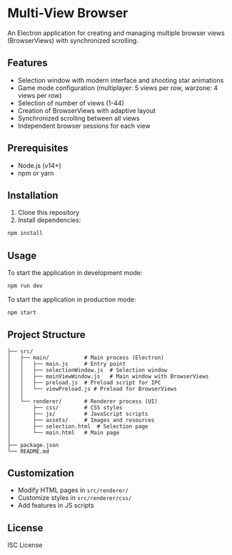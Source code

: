 # Multi-View Browser

An Electron application for creating and managing multiple browser views (BrowserViews) with synchronized scrolling.

## Features

- Selection window with modern interface and shooting star animations
- Game mode configuration (multiplayer: 5 views per row, warzone: 4 views per row)
- Selection of number of views (1-44)
- Creation of BrowserViews with adaptive layout
- Synchronized scrolling between all views
- Independent browser sessions for each view

## Prerequisites

- Node.js (v14+)
- npm or yarn

## Installation

1. Clone this repository
2. Install dependencies:

```bash
npm install
```

## Usage

To start the application in development mode:

```bash
npm run dev
```

To start the application in production mode:

```bash
npm start
```

## Project Structure

```
├── src/
│   ├── main/           # Main process (Electron)
│   │   ├── main.js     # Entry point
│   │   ├── selectionWindow.js  # Selection window
│   │   ├── mainViewWindow.js   # Main window with BrowserViews
│   │   ├── preload.js  # Preload script for IPC
│   │   └── viewPreload.js # Preload for BrowserViews
│   │
│   └── renderer/       # Renderer process (UI)
│       ├── css/        # CSS styles
│       ├── js/         # JavaScript scripts
│       ├── assets/     # Images and resources
│       ├── selection.html  # Selection page
│       └── main.html   # Main page
│
├── package.json
└── README.md
```

## Customization

- Modify HTML pages in `src/renderer/`
- Customize styles in `src/renderer/css/`
- Add features in JS scripts

## License

ISC License 